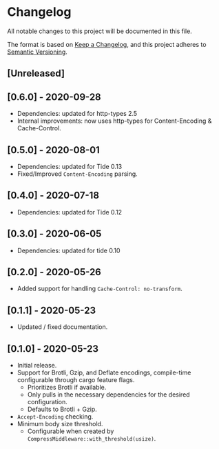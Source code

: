 # Changelog

All notable changes to this project will be documented in this file.

The format is based on [Keep a Changelog](https://keepachangelog.com/en/1.0.0/),
and this project adheres to [Semantic Versioning](https://semver.org/spec/v2.0.0.html).

## [Unreleased]

## [0.6.0] - 2020-09-28

- Dependencies: updated for http-types 2.5
- Internal improvements: now uses http-types for Content-Encoding & Cache-Control.

## [0.5.0] - 2020-08-01

- Dependencies: updated for Tide 0.13
- Fixed/Improved `Content-Encoding` parsing.

## [0.4.0] - 2020-07-18

- Dependencies: updated for Tide 0.12

## [0.3.0] - 2020-06-05

- Dependencies: updated for tide 0.10

## [0.2.0] - 2020-05-26

- Added support for handling `Cache-Control: no-transform`.

## [0.1.1] - 2020-05-23

- Updated / fixed documentation.

## [0.1.0] - 2020-05-23

- Initial release.
- Support for Brotli, Gzip, and Deflate encodings, compile-time configurable through cargo feature flags.
  - Prioritizes Brotli if available.
  - Only pulls in the necessary dependencies for the desired configuration.
  - Defaults to Brotli + Gzip.
- `Accept-Encoding` checking.
- Minimum body size threshold.
  - Configurable when created by `CompressMiddleware::with_threshold(usize)`.
